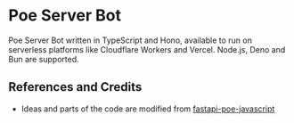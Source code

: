 # Poe Server Bot

Poe Server Bot written in TypeScript and Hono, available to run on serverless
platforms like Cloudflare Workers and Vercel. Node.js, Deno and Bun are
supported.

## References and Credits

- Ideas and parts of the code are modified from
  [fastapi-poe-javascript](https://github.com/rxliuli/fastapi-poe-javascript)
